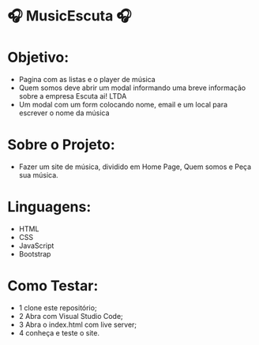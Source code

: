 #  🎧 MusicEscuta  🎧 

# Objetivo:
 - Pagina com as listas e o player de música
 - Quem somos deve abrir um modal informando uma breve informação sobre a empresa Escuta ai! LTDA
 - Um modal com um form colocando nome, email e um local para escrever o nome da música
   
# Sobre o Projeto:
 - Fazer um site de música, dividido em Home Page, Quem somos e Peça sua música.

# Linguagens:
- HTML
- CSS
- JavaScript
- Bootstrap

# Como Testar:
- 1 clone este repositório;
- 2 Abra com Visual Studio Code;
- 3 Abra o index.html com live server;
- 4 conheça e teste o site.
